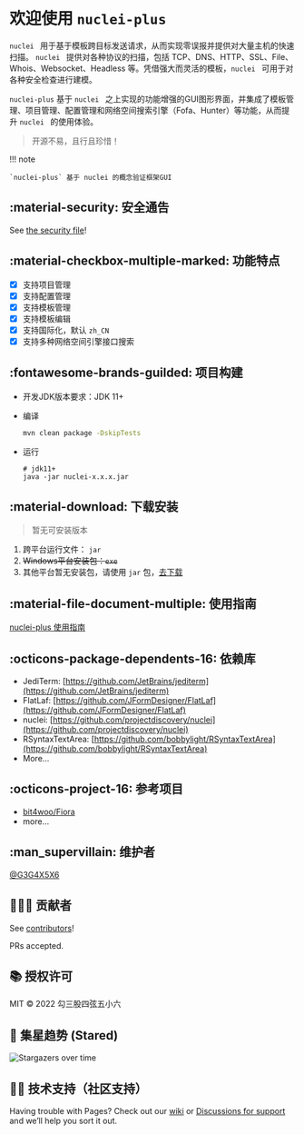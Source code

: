 # 欢迎使用 `nuclei-plus`

`nuclei ` 用于基于模板跨目标发送请求，从而实现零误报并提供对大量主机的快速扫描。 `nuclei ` 提供对各种协议的扫描，包括 TCP、DNS、HTTP、SSL、File、Whois、Websocket、Headless 等。凭借强大而灵活的模板，`nuclei ` 可用于对各种安全检查进行建模。

`nuclei-plus` 基于 `nuclei ` 之上实现的功能增强的GUI图形界面，并集成了模板管理、项目管理、配置管理和网络空间搜索引擎（Fofa、Hunter）等功能，从而提升 `nuclei ` 的使用体验。

> 开源不易，且行且珍惜！



!!! note

    `nuclei-plus` 基于 nuclei 的概念验证框架GUI



## :material-security: 安全通告

See [the security file](https://github.com/Yong-An-Dang/nuclei-plus/security/policy)!

## :material-checkbox-multiple-marked: 功能特点

- [x] 支持项目管理
- [x] 支持配置管理
- [x] 支持模板管理
- [x] 支持模板编辑
- [x] 支持国际化，默认 `zh_CN`
- [x] 支持多种网络空间引擎接口搜索

## :fontawesome-brands-guilded: 项目构建

- 开发JDK版本要求：JDK 11+

- 编译

  ```bash
  mvn clean package -DskipTests
  ```
  
- 运行

  ```shell
  # jdk11+
  java -jar nuclei-x.x.x.jar
  ```


## :material-download: 下载安装

> 暂无可安装版本

1. 跨平台运行文件： `jar`
1. <del>Windows平台安装包：`exe`</del>
1. 其他平台暂无安装包，请使用 `jar` 包，[去下载](https://github.com/Yong-An-Dang/nuclei-plus)



## :material-file-document-multiple: 使用指南

[nuclei-plus 使用指南](guide/index.md)



## :octicons-package-dependents-16: 依赖库

- JediTerm: [https://github.com/JetBrains/jediterm](https://github.com/JetBrains/jediterm)
- FlatLaf: [https://github.com/JFormDesigner/FlatLaf](https://github.com/JFormDesigner/FlatLaf)
- nuclei: [https://github.com/projectdiscovery/nuclei](https://github.com/projectdiscovery/nuclei)
- RSyntaxTextArea: [https://github.com/bobbylight/RSyntaxTextArea](https://github.com/bobbylight/RSyntaxTextArea)
- More...





## :octicons-project-16: 参考项目

- [bit4woo/Fiora](https://github.com/bit4woo/Fiora)
- more...



## :man_supervillain: 维护者

[@G3G4X5X6](https://github.com/G3G4X5X6)



## :people_holding_hands: 贡献者

See [contributors](https://github.com/Yong-An-Dang/nuclei-plus/graphs/contributors)!

PRs accepted.



## :books: 授权许可

MIT © 2022 勾三股四弦五小六



## :star_struck: 集星趋势 (Stared)

![Stargazers over time](https://starchart.cc/Yong-An-Dang/nuclei-plus.svg)



## :technologist: 技术支持（社区支持）

Having trouble with Pages? Check out our [wiki](https://github.com/Yong-An-Dang/nuclei-plus/wiki) or [Discussions for support](https://github.com/Yong-An-Dang/nuclei-plus/discussions) and we’ll help you sort it out.







